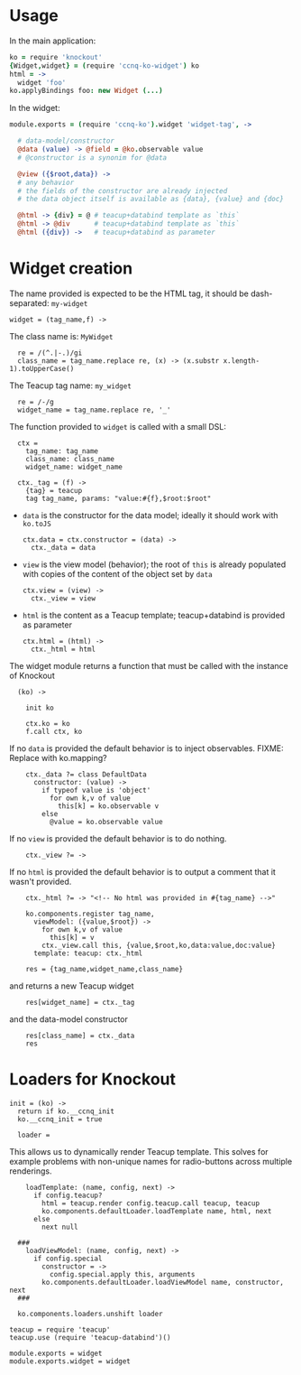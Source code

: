 Usage
=====

In the main application:

```coffeescript
ko = require 'knockout'
{Widget,widget} = (require 'ccnq-ko-widget') ko
html = ->
  widget 'foo'
ko.applyBindings foo: new Widget (...)
```

In the widget:

```coffeescript
module.exports = (require 'ccnq-ko').widget 'widget-tag', ->

  # data-model/constructor
  @data (value) -> @field = @ko.observable value
  # @constructor is a synonim for @data

  @view ({$root,data}) ->
  # any behavior
  # the fields of the constructor are already injected
  # the data object itself is available as {data}, {value} and {doc}

  @html -> {div} = @ # teacup+databind template as `this`
  @html -> @div      # teacup+databind template as `this`
  @html ({div}) ->   # teacup+databind as parameter
```

Widget creation
===============

The name provided is expected to be the HTML tag, it should be dash-separated: `my-widget`

    widget = (tag_name,f) ->

The class name is: `MyWidget`

      re = /(^.|-.)/gi
      class_name = tag_name.replace re, (x) -> (x.substr x.length-1).toUpperCase()

The Teacup tag name: `my_widget`

      re = /-/g
      widget_name = tag_name.replace re, '_'

The function provided to `widget` is called with a small DSL:

      ctx =
        tag_name: tag_name
        class_name: class_name
        widget_name: widget_name

      ctx._tag = (f) ->
        {tag} = teacup
        tag tag_name, params: "value:#{f},$root:$root"

- `data` is the constructor for the data model; ideally it should work with `ko.toJS`

      ctx.data = ctx.constructor = (data) ->
        ctx._data = data

- `view` is the view model (behavior); the root of `this` is already populated with copies of the content of the object set by `data`

      ctx.view = (view) ->
        ctx._view = view

- `html` is the content as a Teacup template; teacup+databind is provided as parameter

      ctx.html = (html) ->
        ctx._html = html

The widget module returns a function that must be called with the instance of Knockout

      (ko) ->

        init ko

        ctx.ko = ko
        f.call ctx, ko

If no `data` is provided the default behavior is to inject observables.
FIXME: Replace with ko.mapping?

        ctx._data ?= class DefaultData
          constructor: (value) ->
            if typeof value is 'object'
              for own k,v of value
                this[k] = ko.observable v
            else
              @value = ko.observable value

If no `view` is provided the default behavior is to do nothing.

        ctx._view ?= ->

If no `html` is provided the default behavior is to output a comment that it wasn't provided.

        ctx._html ?= -> "<!-- No html was provided in #{tag_name} -->"

        ko.components.register tag_name,
          viewModel: ({value,$root}) ->
            for own k,v of value
              this[k] = v
            ctx._view.call this, {value,$root,ko,data:value,doc:value}
          template: teacup: ctx._html

        res = {tag_name,widget_name,class_name}

and returns a new Teacup widget

        res[widget_name] = ctx._tag

and the data-model constructor

        res[class_name] = ctx._data
        res

Loaders for Knockout
====================

    init = (ko) ->
      return if ko.__ccnq_init
      ko.__ccnq_init = true

      loader =

This allows us to dynamically render Teacup template. This solves for example problems with non-unique names for radio-buttons across multiple renderings.

        loadTemplate: (name, config, next) ->
          if config.teacup?
            html = teacup.render config.teacup.call teacup, teacup
            ko.components.defaultLoader.loadTemplate name, html, next
          else
            next null

      ###
        loadViewModel: (name, config, next) ->
          if config.special
            constructor = ->
              config.special.apply this, arguments
            ko.components.defaultLoader.loadViewModel name, constructor, next
      ###

      ko.components.loaders.unshift loader

    teacup = require 'teacup'
    teacup.use (require 'teacup-databind')()

    module.exports = widget
    module.exports.widget = widget
